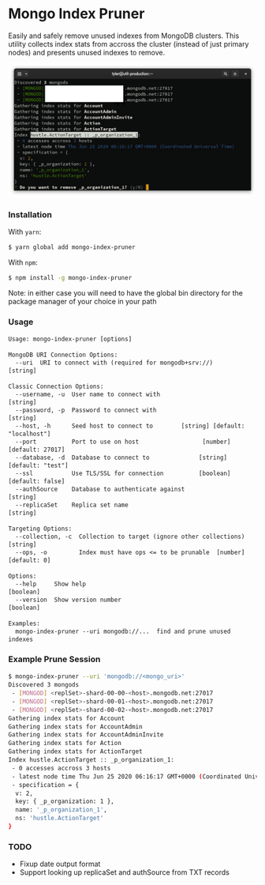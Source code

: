 # Mongo Index Pruner

Easily and safely remove unused indexes from MongoDB clusters. This utility collects index stats from accross the cluster (instead of just primary nodes) and presents unused indexes to remove.

![Mongo Index Pruner](images/mongo-index-pruner.png)

### Installation

With `yarn`:

```sh
$ yarn global add mongo-index-pruner
```

With `npm`:
```sh
$ npm install -g mongo-index-pruner
```

Note: in either case you will need to have the global bin directory for the package manager of your choice in your path

### Usage

```
Usage: mongo-index-pruner [options]

MongoDB URI Connection Options:
  --uri  URI to connect with (required for mongodb+srv://)              [string]

Classic Connection Options:
  --username, -u  User name to connect with                             [string]
  --password, -p  Password to connect with                              [string]
  --host, -h      Seed host to connect to        [string] [default: "localhost"]
  --port          Port to use on host                  [number] [default: 27017]
  --database, -d  Database to connect to              [string] [default: "test"]
  --ssl           Use TLS/SSL for connection          [boolean] [default: false]
  --authSource    Database to authenticate against                      [string]
  --replicaSet    Replica set name                                      [string]

Targeting Options:
  --collection, -c  Collection to target (ignore other collections)     [string]
  --ops, -o         Index must have ops <= to be prunable  [number] [default: 0]

Options:
  --help     Show help                                                 [boolean]
  --version  Show version number                                       [boolean]

Examples:
  mongo-index-pruner --uri mongodb://...  find and prune unused indexes
```

### Example Prune Session

```sh
$ mongo-index-pruner --uri 'mongodb://<mongo_uri>'
Discovered 3 mongods
 - [MONGOD] <replSet>-shard-00-00-<host>.mongodb.net:27017
 - [MONGOD] <replSet>-shard-00-01-<host>.mongodb.net:27017
 - [MONGOD] <replSet>-shard-00-02-<host>.mongodb.net:27017
Gathering index stats for Account
Gathering index stats for AccountAdmin
Gathering index stats for AccountAdminInvite
Gathering index stats for Action
Gathering index stats for ActionTarget
Index hustle.ActionTarget :: _p_organization_1:
 - 0 accesses accross 3 hosts
 - latest node time Thu Jun 25 2020 06:16:17 GMT+0000 (Coordinated Universal Time)
 - specification = {
  v: 2,
  key: { _p_organization: 1 },
  name: '_p_organization_1',
  ns: 'hustle.ActionTarget'
}

```

### TODO
 - Fixup date output format
 - Support looking up replicaSet and authSource from TXT records

